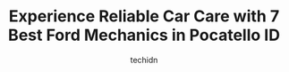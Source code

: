 ---
layout: ampstory
image: https://images.unsplash.com/photo-1596209716749-aee52a95737c?ixlib=rb-4.0.3&ixid=MnwxMjA3fDB8MHxwaG90by1wYWdlfHx8fGVufDB8fHx8&auto=format&fit=crop&w=640&h=853&q=80
author: techidn
featured: false
description: When it comes to maintaining and repairing your vehicle in Pocatello ID, USA, you deserve nothing but the best. Thats why the 7 best Ford Mechanic in the area are here to offer their expert
title: Experience Reliable Car Care with 7 Best Ford Mechanics in Pocatello ID
cover:
   title: Experience Reliable Car Care with 7 Best Ford Mechanics in Pocatello ID
   subtitle: Rickpate
   background: https://images.unsplash.com/photo-1596209716749-aee52a95737c?ixlib=rb-4.0.3&ixid=MnwxMjA3fDB8MHxwaG90by1wYWdlfHx8fGVufDB8fHx8&auto=format&fit=crop&w=640&h=853&q=80

pages: 
 - layout: thirds
   top: <h1>#1 J & J Auto Body</h1>
   bottom: "<p>Super happy with my vehicle!! I worked with Matt and his customer service was top notch and the finished job was even better!!! Thanks again Matt and J&J!! Will recommend</p>"
   background: https://www.knot35.com/toplist/wp-content/uploads/2023/06/best-ford-mechanic-1-in-pocatello-id-1685838534.jpeg
   backgroundblur: true
 - layout: thirds
   top: <h1>#2 Master AutoTech</h1>
   bottom: "<p>105 N 4th Ave, Pocatello, ID 83201, United States</p>"
   background: https://www.knot35.com/toplist/wp-content/uploads/2023/06/best-ford-mechanic-2-in-pocatello-id-1685838534.jpeg
   cta:
      link: https://www.knot35.com/toplist/experience-reliable-car-care-with-7-best-ford-mechanics-in-pocatello-id/
      text: Experience Reliable Car Care with 7 Best Ford Mechanics in Pocatello ID
 - layout: thirds
   top: <h1>#3 Brians Tire and Auto Repair Point S</h1>
   bottom: "<p>560 E Oak St, Pocatello, ID 83201, United States</p>"
   background: https://www.knot35.com/toplist/wp-content/uploads/2023/06/best-ford-mechanic-3-in-pocatello-id-1685838535.jpeg
   cta:
      link: https://www.knot35.com/toplist/experience-reliable-car-care-with-7-best-ford-mechanics-in-pocatello-id/
      text: Experience Reliable Car Care with 7 Best Ford Mechanics in Pocatello ID
 - layout: thirds
   top: <h1>#4 The Pit Stop Auto Repair</h1>
   bottom: "<p>255 S Arthur Ave, Pocatello, ID 83204, United States</p>"
   background: https://images.unsplash.com/photo-1599422314077-f4dfdaa4cd09?ixlib=rb-4.0.3&ixid=MnwxMjA3fDB8MHxwaG90by1wYWdlfHx8fGVufDB8fHx8&auto=format&fit=crop&w=640&h=853&q=80
   cta:
      link: https://www.knot35.com/toplist/experience-reliable-car-care-with-7-best-ford-mechanics-in-pocatello-id/
      text: Experience Reliable Car Care with 7 Best Ford Mechanics in Pocatello ID
 - layout: thirds
   top: <h1>#5 Sun Power Automotive</h1>
   bottom: "<p>275 McKinley Ave, Pocatello, ID 83201, United States</p>"
   background: https://images.unsplash.com/photo-1615749413727-825b59a857b5?ixlib=rb-4.0.3&ixid=MnwxMjA3fDB8MHxwaG90by1wYWdlfHx8fGVufDB8fHx8&auto=format&fit=crop&w=640&h=853&q=80
   cta:
      link: https://www.knot35.com/toplist/experience-reliable-car-care-with-7-best-ford-mechanics-in-pocatello-id/
      text: Experience Reliable Car Care with 7 Best Ford Mechanics in Pocatello ID
 - layout: thirds
   top: <h1>#6 Coreys Auto Works</h1>
   bottom: "<p>407 E Gould St, Pocatello, ID 83201, United States</p>"
   background: https://images.unsplash.com/photo-1488554378835-f7acf46e6c98?ixlib=rb-4.0.3&ixid=MnwxMjA3fDB8MHxwaG90by1wYWdlfHx8fGVufDB8fHx8&auto=format&fit=crop&w=640&h=853&q=80
   cta:
      link: https://www.knot35.com/toplist/experience-reliable-car-care-with-7-best-ford-mechanics-in-pocatello-id/
      text: Experience Reliable Car Care with 7 Best Ford Mechanics in Pocatello ID
 - layout: thirds
   top: <h1>#7 Mels Repair</h1>
   bottom: "<p>829 E Oak St, Pocatello, ID 83201, United States</p>"
   background: https://images.unsplash.com/photo-1632260260864-caf7fde5ec36?ixlib=rb-4.0.3&ixid=MnwxMjA3fDB8MHxwaG90by1wYWdlfHx8fGVufDB8fHx8&auto=format&fit=crop&w=640&h=853&q=80
   cta:
      link: https://www.knot35.com/toplist/experience-reliable-car-care-with-7-best-ford-mechanics-in-pocatello-id/
      text: Experience Reliable Car Care with 7 Best Ford Mechanics in Pocatello ID
 - layout: thirds
   middle: Continue reading...
   background: https://images.unsplash.com/photo-1618556658017-fd9c732d1360?ixlib=rb-4.0.3&ixid=MnwxMjA3fDB8MHxwaG90by1wYWdlfHx8fGVufDB8fHx8&auto=format&fit=crop&w=640&h=853&q=80
   cta:
      link: https://www.knot35.com/toplist/experience-reliable-car-care-with-7-best-ford-mechanics-in-pocatello-id/
      text: Experience Reliable Car Care with 7 Best Ford Mechanics in Pocatello ID
      
---